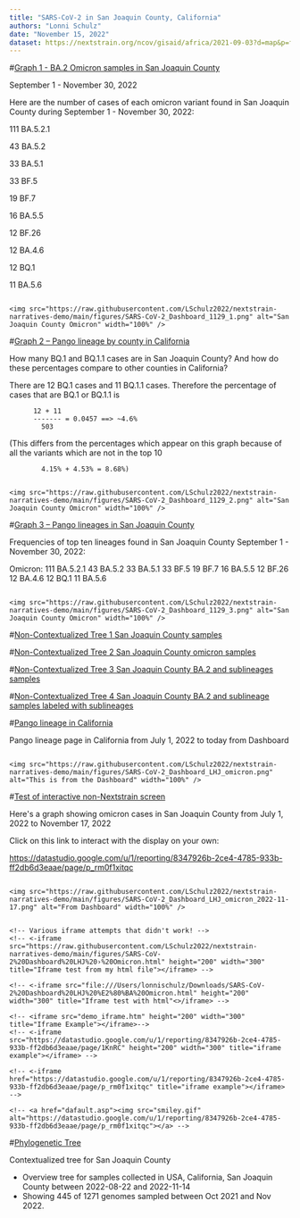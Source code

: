 ```yaml
---
title: "SARS-CoV-2 in San Joaquin County, California"
authors: "Lonni Schulz"
date: "November 15, 2022"
dataset: https://nextstrain.org/ncov/gisaid/africa/2021-09-03?d=map&p=full
---
```



#[Graph 1 - BA.2 Omicron samples in San Joaquin County](https://nextstrain.org/ncov/gisaid/africa/2021-09-03?d=map&p=full)

September 1 - November 30, 2022

Here are the number of cases of each omicron variant found in San Joaquin County during September 1 - November 30, 2022:

111 BA.5.2.1

 43 BA.5.2
 
 33 BA.5.1
 
 33 BF.5
 
 19 BF.7
 
 16 BA.5.5
 
 12 BF.26
 
 12 BA.4.6
 
 12 BQ.1
 
 11 BA.5.6

```auspiceMainDisplayMarkdown

<img src="https://raw.githubusercontent.com/LSchulz2022/nextstrain-narratives-demo/main/figures/SARS-CoV-2_Dashboard_1129_1.png" alt="San Joaquin County Omicron" width="100%" />

```

#[Graph 2 – Pango lineage by county in California](https://nextstrain.org/ncov/gisaid/africa/2021-09-03?d=map&p=full)

How many BQ.1 and BQ.1.1 cases are in San Joaquin County?
And how do these percentages compare to other counties in California?

There are 12 BQ.1 cases and 11 BQ.1.1 cases.
Therefore the percentage of cases that are BQ.1 or BQ.1.1 is

          12 + 11
          ------- = 0.0457 ==> ~4.6%
            503
            
(This differs from the percentages which appear on this graph because of all the variants which are not in the top 10


            4.15% + 4.53% = 8.68%)

```auspiceMainDisplayMarkdown

<img src="https://raw.githubusercontent.com/LSchulz2022/nextstrain-narratives-demo/main/figures/SARS-CoV-2_Dashboard_1129_2.png" alt="San Joaquin County Omicron" width="100%" />

```

#[Graph 3 – Pango lineages in San Joaquin County](https://nextstrain.org/ncov/gisaid/africa/2021-09-03?d=map&p=full)

Frequencies of top ten lineages found in San Joaquin County
September 1 - November 30, 2022:

Omicron:
 111   BA.5.2.1
  43   BA.5.2
  33   BA.5.1
  33   BF.5
  19   BF.7
  16   BA.5.5
  12   BF.26
  12   BA.4.6
  12   BQ.1
  11   BA.5.6


```auspiceMainDisplayMarkdown

<img src="https://raw.githubusercontent.com/LSchulz2022/nextstrain-narratives-demo/main/figures/SARS-CoV-2_Dashboard_1129_3.png" alt="San Joaquin County Omicron" width="100%" />

```





#[Non-Contextualized Tree 1 San Joaquin County samples](https://nextstrain.org/ncov/gisaid/africa/2021-09-03?d=map&p=full)

#[Non-Contextualized Tree 2 San Joaquin County omicron samples](https://nextstrain.org/ncov/gisaid/africa/2021-09-03?d=map&p=full)

#[Non-Contextualized Tree 3 San Joaquin County BA.2 and sublineages samples](https://nextstrain.org/ncov/gisaid/africa/2021-09-03?d=map&p=full)

#[Non-Contextualized Tree 4 San Joaquin County BA.2 and sublineage samples labeled with sublineages](https://nextstrain.org/ncov/gisaid/africa/2021-09-03?d=map&p=full)



































<!-- #[Omicron samples in San Joaquin County since January 1, 2022](https://nextstrain.org/ncov/gisaid/africa/2021-09-03?d=map&p=full) -->

<!-- left-side content -->

<!-- hidden comment -->

#[Pango lineage in California](https://nextstrain.org/ncov/gisaid/africa/2021-09-03?d=map&p=full)

Pango lineage page in California from July 1, 2022 to today from Dashboard

```auspiceMainDisplayMarkdown

<img src="https://raw.githubusercontent.com/LSchulz2022/nextstrain-narratives-demo/main/figures/SARS-CoV-2_Dashboard_LHJ_omicron.png" alt="This is from the Dashboard" width="100%" />

```



#[Test of interactive non-Nextstrain screen](https://nextstrain.org/ncov/gisaid/africa/2021-09-03?d=map&p=full)


Here's a graph showing omicron cases in San Joaquin County from July 1, 2022 to November 17, 2022

Click on this link to interact with the display on your own:

https://datastudio.google.com/u/1/reporting/8347926b-2ce4-4785-933b-ff2db6d3eaae/page/p_rm0f1xitqc

<!-- https://datastudio.google.com/u/1/reporting/8347926b-2ce4-4785-933b-ff2db6d3eaae/page/p_rm0f1xitqc -->


```auspiceMainDisplayMarkdown

<img src="https://raw.githubusercontent.com/LSchulz2022/nextstrain-narratives-demo/main/figures/SARS-CoV-2_Dashboard_LHJ_omicron_2022-11-17.png" alt="From Dashboard" width="100%" />


<!-- Various iframe attempts that didn't work! -->
<!-- <-iframe src="https://raw.githubusercontent.com/LSchulz2022/nextstrain-narratives-demo/main/figures/SARS-CoV-2%20Dashboard%20LHJ%20›%20Omicron.html" height="200" width="300" title="Iframe test from my html file"></iframe> -->

<!-- <-iframe src="file:///Users/lonnischulz/Downloads/SARS-CoV-2%20Dashboard%20LHJ%20%E2%80%BA%20Omicron.html" height="200" width="300" title="Iframe test with html"<>/iframe> -->

<!-- <iframe src="demo_iframe.htm" height="200" width="300" title="Iframe Example"></iframe>-->
<!-- <-iframe src="https://datastudio.google.com/u/1/reporting/8347926b-2ce4-4785-933b-ff2db6d3eaae/page/1KnRC" height="200" width="300" title="iframe example"></iframe> -->

<!-- <-iframe href="https://datastudio.google.com/u/1/reporting/8347926b-2ce4-4785-933b-ff2db6d3eaae/page/p_rm0f1xitqc" title="iframe example"></iframe> -->

<!-- <a href="dafault.asp"><img src="smiley.gif" alt="https://datastudio.google.com/u/1/reporting/8347926b-2ce4-4785-933b-ff2db6d3eaae/page/p_rm0f1xitqc"></a> -->

```



#[Phylogenetic Tree](https://nextstrain.org/fetch/backend.czgenepi.org/v2/orgs/9/pathogens/SC2/auspice/access/eyJ0cmVlX2lkIjogNzE2OTAsICJ1c2VyX2lkIjogMjI4LCAiZXhwaXJ5IjogIjIwMjItMTEtMTlUMTc6MTU6NTAuMjI2MjQzKzAwOjAwIn0=.aae517c1f9db0cfcfd42c115a36557d38bcc02c109d82793a400fae6c9f6ee646c8a0c510688b1898fbea15f975350d6ba714374f1db4ca112d59f2d905fc88d?d=tree&p=full)


<!-- (https://nextstrain.org/fetch/backend.czgenepi.org/v2/orgs/9/pathogens/SC2/auspice/access/eyJ0cmVlX2lkIjogNzE0MjcsICJ1c2VyX2lkIjogMjI4LCAiZXhwaXJ5IjogIjIwMjItMTEtMTNUMTk6NTU6MzYuMTQ2NDk5KzAwOjAwIn0=.aee045e7fff0b7f608a6dd06eb0a93e0bf96fbac9dd0133526b5bd191a3cfe2f9a9d122d777518a4b499959595face97dbb154f4d7030b16c6a03d67c64471b8?c=pango_lineage&d=tree,entropy&label=clade:21M%20%28Omicron%29&p=full) -->

<!-- (https://nextstrain.org/fetch/backend.czgenepi.org/v2/orgs/9/pathogens/SC2/auspice/access/eyJ0cmVlX2lkIjogNzE0MjcsICJ1c2VyX2lkIjogMjI4LCAiZXhwaXJ5IjogIjIwMjItMTEtMTFUMTY6MDE6MTQuODAwODc1KzAwOjAwIn0=.60d51f1b84c091efaf970c75e67e67dbee7e83e79df2f090bee71e1cd8b70b7ebc0437b2b0d2b0e6c7fa59ba1eaf53c2b8b8d04a6d996b1ce468ca73fba3095d?c=pango_lineage&d=tree&label=clade:21M%20%28Omicron%29&p=full) -->

Contextualized tree for San Joaquin County

- Overview tree for samples collected in USA, California, San Joaquin County between 2022-08-22 and 2022-11-14
- Showing 445 of 1271 genomes sampled between Oct 2021 and Nov 2022.


<!-- (click on Pangolin lineage arrow to see list of lineages) -->






<!-- #[Introduction to phylogenetic trees](https://nextstrain.org/ncov/gisaid/africa/2021-09-03?d=map&p=full) -->

<!-- Text to be displayed in the left-hand panel. -->

<!-- - 1 - first point -->
<!-- - 2 - second point -->
<!-- - 3 - third point -->

<!-- ```auspiceMainDisplayMarkdown -->
<!-- # Introduction to phylogenetic trees -->

<!-- ## San Joaquin County SARS-COVID-2 cases -->

<!-- <img src="https://neherlab.org/talk_images/infection_tree_combined.png" alt="This is a representation of a transmission disease infection chain" width="100%" /> -->

<!-- ### Content. -->

<!-- ## More San Joaquin County SARS-COVID-2 cases -->

<!-- ### Some more extended content. -->

<!-- <img src="https://raw.githubusercontent.com/LSchulz2022/nextstrain-narratives-demo/main/figures/toy_alignment_tree.png" alt="This is a representation of an alignment and corresponding phylogeny" width="100%" /> -->

<!-- ``` -->
